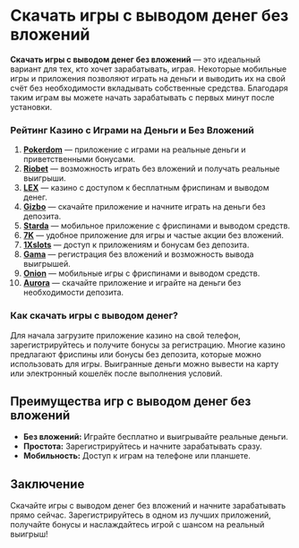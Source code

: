 # Скачать игры с выводом денег без вложений

**Скачать игры с выводом денег без вложений** — это идеальный вариант для тех, кто хочет зарабатывать, играя. Некоторые мобильные игры и приложения позволяют играть на деньги и выводить их на свой счёт без необходимости вкладывать собственные средства. Благодаря таким играм вы можете начать зарабатывать с первых минут после установки.

### Рейтинг Казино с Играми на Деньги и Без Вложений

1. **[Pokerdom](https://brandplay.link/4k77v2yx)** — приложение с играми на реальные деньги и приветственными бонусами.
2. **[Riobet](https://brandplay.link/7xBLTPyj)** — возможность играть без вложений и получать реальные выигрыши.
3. **[LEX](https://brandplay.link/zW4hdDFV)** — казино с доступом к бесплатным фриспинам и выводом денег.
4. **[Gizbo](https://brandplay.link/bprXw4YV)** — скачайте приложение и начните играть на деньги без депозита.
5. **[Starda](https://brandplay.link/fB7xwRFL)** — мобильное приложение с фриспинами и выводом средств.
6. **[7K](https://brandplay.link/BvQyFShp)** — удобное приложение для игры и частые акции без вложений.
7. **[1Xslots](https://brandplay.link/hSB1khtr)** — доступ к приложениям и бонусам без депозита.
8. **[Gama](https://brandplay.link/j6NMKsDz)** — регистрация без вложений и возможность вывода выигрышей.
9. **[Onion](https://brandplay.link/zBGRVpQ9)** — мобильные игры с фриспинами и выводом средств.
10. **[Aurora](https://10trafic-stat2.com/click/668546556bcc6313411604bd/6766/13032/subaccount)** — скачайте приложение и играйте на деньги без необходимости депозита.

### Как скачать игры с выводом денег?

Для начала загрузите приложение казино на свой телефон, зарегистрируйтесь и получите бонусы за регистрацию. Многие казино предлагают фриспины или бонусы без депозита, которые можно использовать для игры. Выигранные деньги можно вывести на карту или электронный кошелёк после выполнения условий.

## Преимущества игр с выводом денег без вложений

- **Без вложений:** Играйте бесплатно и выигрывайте реальные деньги.
- **Простота:** Зарегистрируйтесь и начните зарабатывать сразу.
- **Мобильность:** Доступ к играм на телефоне или планшете.

## Заключение

Скачайте игры с выводом денег без вложений и начните зарабатывать прямо сейчас. Зарегистрируйтесь в одном из лучших приложений, получайте бонусы и наслаждайтесь игрой с шансом на реальный выигрыш!
